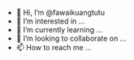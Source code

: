 - 👋 Hi, I’m @fawaikuangtutu
- 👀 I’m interested in ...
- 🌱 I’m currently learning ...
- 💞️ I’m looking to collaborate on ...
- 📫 How to reach me ...

<!---
fawaikuangtutu/fawaikuangtutu is a ✨ special ✨ repository because its `README.md` (this file) appears on your GitHub profile.
You can click the Preview link to take a look at your changes.
--->
